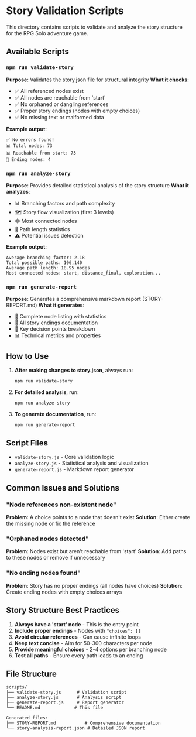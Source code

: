 # Story Validation Scripts

This directory contains scripts to validate and analyze the story structure for the RPG Solo adventure game.

## Available Scripts

### `npm run validate-story`
**Purpose**: Validates the story.json file for structural integrity
**What it checks**:
- ✅ All referenced nodes exist
- ✅ All nodes are reachable from 'start'
- ✅ No orphaned or dangling references
- ✅ Proper story endings (nodes with empty choices)
- ✅ No missing text or malformed data

**Example output**:
```
✅ No errors found!
📊 Total nodes: 73
📊 Reachable from start: 73
🏁 Ending nodes: 4
```

### `npm run analyze-story`
**Purpose**: Provides detailed statistical analysis of the story structure
**What it analyzes**:
- 📊 Branching factors and path complexity
- 🗺️ Story flow visualization (first 3 levels)
- 🕸️ Most connected nodes
- 📏 Path length statistics
- ⚠️ Potential issues detection

**Example output**:
```
Average branching factor: 2.18
Total possible paths: 106,140
Average path length: 18.95 nodes
Most connected nodes: start, distance_final, exploration...
```

### `npm run generate-report`
**Purpose**: Generates a comprehensive markdown report (STORY-REPORT.md)
**What it generates**:
- 📄 Complete node listing with statistics
- 🏁 All story endings documentation
- 🌳 Key decision points breakdown
- 📊 Technical metrics and properties

## How to Use

1. **After making changes to story.json**, always run:
   ```bash
   npm run validate-story
   ```

2. **For detailed analysis**, run:
   ```bash
   npm run analyze-story
   ```

3. **To generate documentation**, run:
   ```bash
   npm run generate-report
   ```

## Script Files

- `validate-story.js` - Core validation logic
- `analyze-story.js` - Statistical analysis and visualization
- `generate-report.js` - Markdown report generator

## Common Issues and Solutions

### "Node references non-existent node"
**Problem**: A choice points to a node that doesn't exist
**Solution**: Either create the missing node or fix the reference

### "Orphaned nodes detected"
**Problem**: Nodes exist but aren't reachable from 'start'
**Solution**: Add paths to these nodes or remove if unnecessary

### "No ending nodes found"
**Problem**: Story has no proper endings (all nodes have choices)
**Solution**: Create ending nodes with empty choices arrays

## Story Structure Best Practices

1. **Always have a 'start' node** - This is the entry point
2. **Include proper endings** - Nodes with `"choices": []`
3. **Avoid circular references** - Can cause infinite loops
4. **Keep text concise** - Aim for 50-300 characters per node
5. **Provide meaningful choices** - 2-4 options per branching node
6. **Test all paths** - Ensure every path leads to an ending

## File Structure
```
scripts/
├── validate-story.js      # Validation script
├── analyze-story.js       # Analysis script
├── generate-report.js     # Report generator
└── README.md             # This file

Generated files:
├── STORY-REPORT.md           # Comprehensive documentation
└── story-analysis-report.json # Detailed JSON report
```
